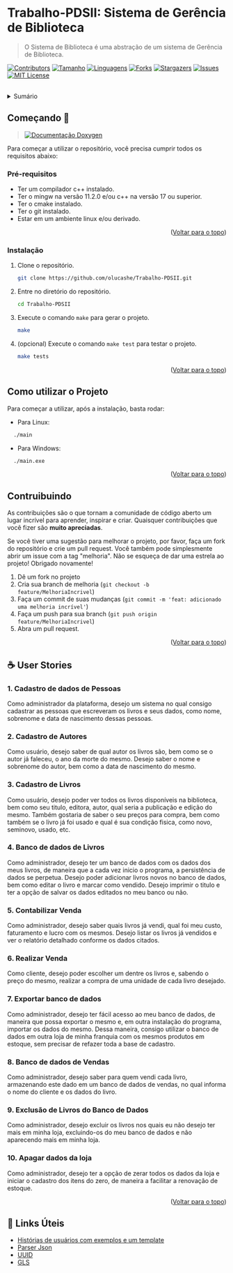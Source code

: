 <div id="top"></div>

# Trabalho-PDSII: Sistema de Gerência de Biblioteca 

> O Sistema de Biblioteca é uma abstração de um sistema de Gerência de Biblioteca.

[![Contributors][contributors-shield]][contributors-url]
[![Tamanho][tamanho-shield]][tamanho-url]
[![Linguagens][linguagens-shield]][linguagens-url]
[![Forks][forks-shield]][forks-url]
[![Stargazers][stars-shield]][stars-url]
[![Issues][issues-shield]][issues-url]
[![MIT License][license-shield]][license-url]

<br/>

<!-- TABLE OF CONTENTS -->
<details>
  <summary>Sumário</summary>
  <ol>
    <li>
      <a href="">O Projeto</a>
    </li>
    <li>
      <a href="#começando-">Começando 🚀</a>
      <ul>
        <li><a href="#pré-requisitos">Pré-requisitos</a></li>
        <li><a href="#instalação">Instalação</a></li>
      </ul>
    </li>
    <li><a href="#">Como utilizar o Projeto</a></li>
    <li><a href="#contruibuindo">Contruibuindo</a></li>
    <li><a href="#-user-stories">☕ User Stories</a></li>
    <li><a href="#-colaboradores">🤝 Colaboradores</a></li>
    <li><a href="#-links-úteis">🔗 Links Úteis</a></li>
  </ol>
</details>


## Começando 🚀

> [![Documentação Doxygen][documentacao-shield]][documentacao-url]

Para começar a utilizar o repositório, você precisa cumprir todos os requisitos abaixo:

### Pré-requisitos

* Ter um compilador c++ instalado.
* Ter o mingw na versão 11.2.0 e/ou c++ na versão 17 ou superior.
* Ter o cmake instalado.
* Ter o git instalado.
* Estar em um ambiente linux e/ou derivado.

<p align="right">(<a href="#top">Voltar para o topo</a>)</p>

### Instalação

1. Clone o repositório.
   ```sh
   git clone https://github.com/olucashe/Trabalho-PDSII.git
   ```
2. Entre no diretório do repositório.
    ```sh
    cd Trabalho-PDSII
    ```
3. Execute o comando `make` para gerar o projeto.
    ```sh
    make
    ```

4. (opcional) Execute o comando `make test` para testar o projeto.
    ```sh
    make tests
    ```
<p align="right">(<a href="#top">Voltar para o topo</a>)</p>

## Como utilizar o Projeto

Para começar a utilizar, após a instalação, basta rodar:

- Para Linux:

```sh
  ./main
```
- Para Windows:

```sh
  ./main.exe
```


<p align="right">(<a href="#top">Voltar para o topo</a>)</p>

## Contruibuindo

As contribuições são o que tornam a comunidade de código aberto um lugar incrível para aprender, inspirar e criar. Quaisquer contribuições que você fizer são **muito apreciadas**.

Se você tiver uma sugestão para melhorar o projeto, por favor, faça um fork do repositório e crie um pull request. Você também pode simplesmente abrir um issue com a tag "melhoria".
Não se esqueça de dar uma estrela ao projeto! Obrigado novamente!

1. Dê um fork no projeto
2. Cria sua branch de melhoria (`git checkout -b feature/MelhoriaIncrivel`)
3. Faça um commit de suas mudanças (`git commit -m 'feat: adicionado uma melhoria incrível'`)
4. Faça um push para sua branch (`git push origin feature/MelhoriaIncrivel`)
5. Abra um pull request.

<p align="right">(<a href="#top">Voltar para o topo</a>)</p>

## ☕ User Stories
    
### 1. Cadastro de dados de Pessoas

Como administrador da plataforma, desejo um sistema no qual consigo cadastrar as pessoas que escreveram os livros e seus dados, como nome, sobrenome e data de nascimento dessas pessoas.

### 2. Cadastro de Autores

Como usuário, desejo saber de qual autor os livros são, bem como se o autor já faleceu, o ano da morte do mesmo. Desejo saber o nome e sobrenome do autor, bem como a data de nascimento do mesmo.

### 3. Cadastro de Livros

Como usuário, desejo poder ver todos os livros disponíveis na biblioteca, bem como seu titulo, editora, autor, qual seria a publicação e edição do mesmo. Também gostaria de saber o seu preços para compra, bem como também se o livro já foi usado e qual é sua condição fisica, como novo, seminovo, usado, etc.

### 4. Banco de dados de Livros

Como administrador, desejo ter um banco de dados com os dados dos meus livros, de maneira que a cada vez inicio o programa, a persistência de dados se perpetua. Desejo poder adicionar livros novos no banco de dados, bem como editar o livro e marcar como vendido. Desejo imprimir o titulo e ter a opção de salvar os dados editados no meu banco ou não.

### 5. Contabilizar Venda

Como administrador, desejo saber quais livros já vendi, qual foi meu custo, faturamento e lucro com os mesmos. Desejo listar os livros já vendidos e ver o relatório detalhado conforme os dados citados.

### 6. Realizar Venda

Como cliente, desejo poder escolher um dentre os livros e, sabendo o preço do mesmo, realizar a compra de uma unidade de cada livro desejado.

### 7. Exportar banco de dados

Como administrador, desejo ter fácil acesso ao meu banco de dados, de maneira que possa exportar o mesmo e, em outra instalação do programa, importar os dados do mesmo. Dessa maneira, consigo utilizar o banco de dados em outra loja de minha franquia com os mesmos produtos em estoque, sem precisar de refazer toda a base de cadastro.

### 8. Banco de dados de Vendas

Como administrador, desejo saber para quem vendi cada livro, armazenando este dado em um banco de dados de vendas, no qual informa o nome do cliente e os dados do livro.

### 9. Exclusão de Livros do Banco de Dados

Como administrador, desejo excluir os livros nos quais eu não desejo ter mais em minha loja, excluindo-os do meu banco de dados e não aparecendo mais em minha loja.

### 10. Apagar dados da loja

Como administrador, desejo ter a opção de zerar todos os dados da loja e iniciar o cadastro dos itens do zero, de maneira a facilitar a renovação de estoque.

<p align="right">(<a href="#top">Voltar para o topo</a>)</p>

## 🔗 Links Úteis

- [Histórias de usuários com exemplos e um template](https://www.atlassian.com/br/agile/project-management/user-stories)
- [Parser Json](https://github.com/eteran/cpp-json)
- [UUID](https://github.com/mariusbancila/stduuid)
- [GLS](https://github.com/microsoft/GSL)

[documentacao-shield]: https://img.shields.io/badge/Documentação%20Doxygen-clique%20aqui-blue
[documentacao-url]: https://google.com.br
[linguagens-shield]: https://img.shields.io/github/languages/count/olucashe/Trabalho-PDSII?style=for-the-badge
[linguagens-url]: https://github.com/olucashe/Trabalho-PDSII/
[tamanho-shield]: https://img.shields.io/github/repo-size/olucashe/Trabalho-PDSII?style=for-the-badge
[tamanho-url]: https://github.com/olucashe/Trabalho-PDSII/
[contributors-shield]: https://img.shields.io/github/contributors/olucashe/Trabalho-PDSII.svg?style=for-the-badge
[contributors-url]: https://github.com/olucashe/Trabalho-PDSII/graphs/contributors
[forks-shield]: https://img.shields.io/github/forks/olucashe/Trabalho-PDSII.svg?style=for-the-badge
[forks-url]: https://github.com/olucashe/Trabalho-PDSII/network/members
[stars-shield]: https://img.shields.io/github/stars/olucashe/Trabalho-PDSII.svg?style=for-the-badge
[stars-url]: https://github.com/olucashe/Trabalho-PDSII/stargazers
[issues-shield]: https://img.shields.io/github/issues/olucashe/Trabalho-PDSII.svg?style=for-the-badge
[issues-url]: https://github.com/olucashe/Trabalho-PDSII/issues
[license-shield]: https://img.shields.io/github/license/olucashe/Trabalho-PDSII.svg?style=for-the-badge
[license-url]: https://github.com/olucashe/Trabalho-PDSII/blob/master/LICENSE.txt

